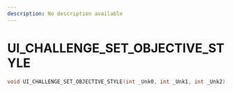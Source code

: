 ```yaml
---
description: No description available 
---
```


# UI_CHALLENGE_SET_OBJECTIVE_STYLE

```cpp
void UI_CHALLENGE_SET_OBJECTIVE_STYLE(int _Unk0, int _Unk1, int _Unk2);
```